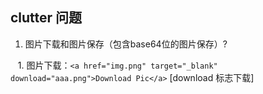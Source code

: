 ## <a name='clutter-quesition'>clutter 问题</a>

1. 图片下载和图片保存（包含base64位的图片保存）?
    
    1.  图片下载：`<a href="img.png" target="_blank" download="aaa.png">Download Pic</a>` [download 标志下载]
